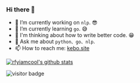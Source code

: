### Hi there 👋

<!--
**bo-ke/bo-ke** is a ✨ _special_ ✨ repository because its `README.md` (this file) appears on your GitHub profile.

Here are some ideas to get you started:

- 🔭 I’m currently working on ...
- 🌱 I’m currently learning ...
- 👯 I’m looking to collaborate on ...
- 🤔 I’m looking for help with ...
- 💬 Ask me about ...
- 📫 How to reach me: ...
- 😄 Pronouns: ...
- ⚡ Fun fact: ...
-->
- 🎯 I’m currently working on `nlp`. 😎
- 🌱 I’m currently learning `go`. 😅
- 🤔 I'm thinking about how to write better code. 😁
- 💬 Ask me about `python、go、nlp`.
- 📫 How to reach me: [kebo.site](https://kebo.site)

[![rfyiamcool's github stats](https://github-readme-stats.vercel.app/api?username=bo-ke)](https://github.com/bo-ke)

<img src="https://visitor-badge.laobi.icu/badge?page_id=bo-ke.bo-ke" alt="visitor badge"/> 
